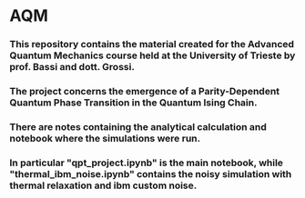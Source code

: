 # AQM
### This repository contains the material created for the Advanced Quantum Mechanics course held at the University of Trieste by prof. Bassi and dott. Grossi.
### The project concerns the emergence of a Parity-Dependent Quantum Phase Transition in the Quantum Ising Chain. 
### There are notes containing the analytical calculation and notebook where the simulations were run.
### In particular "qpt_project.ipynb" is the main notebook, while "thermal_ibm_noise.ipynb" contains the noisy simulation with thermal relaxation and ibm custom noise.
